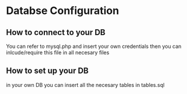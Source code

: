 # Databse Configuration

## How to connect to your DB
You can refer to mysql.php and insert your own credentials 
then you can inlcude/require this file in all necesary files

## How to set up your DB
in your own DB you can insert all the necesary tables in tables.sql
